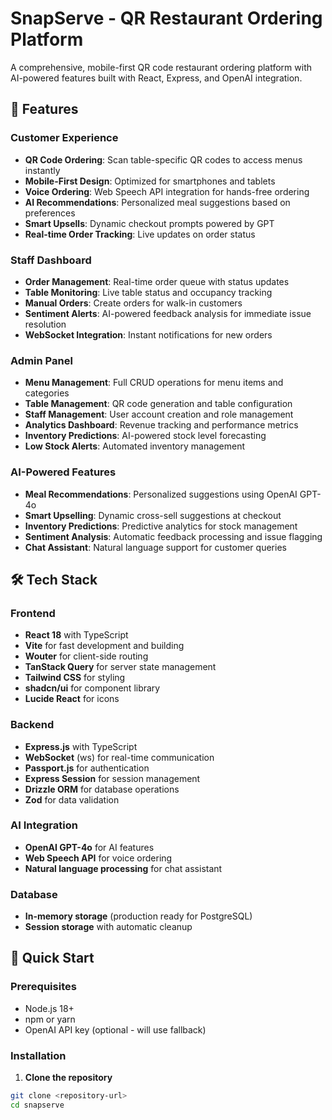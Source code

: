 # SnapServe - QR Restaurant Ordering Platform

A comprehensive, mobile-first QR code restaurant ordering platform with AI-powered features built with React, Express, and OpenAI integration.

## 🚀 Features

### Customer Experience
- **QR Code Ordering**: Scan table-specific QR codes to access menus instantly
- **Mobile-First Design**: Optimized for smartphones and tablets
- **Voice Ordering**: Web Speech API integration for hands-free ordering
- **AI Recommendations**: Personalized meal suggestions based on preferences
- **Smart Upsells**: Dynamic checkout prompts powered by GPT
- **Real-time Order Tracking**: Live updates on order status

### Staff Dashboard
- **Order Management**: Real-time order queue with status updates
- **Table Monitoring**: Live table status and occupancy tracking
- **Manual Orders**: Create orders for walk-in customers
- **Sentiment Alerts**: AI-powered feedback analysis for immediate issue resolution
- **WebSocket Integration**: Instant notifications for new orders

### Admin Panel
- **Menu Management**: Full CRUD operations for menu items and categories
- **Table Management**: QR code generation and table configuration
- **Staff Management**: User account creation and role management
- **Analytics Dashboard**: Revenue tracking and performance metrics
- **Inventory Predictions**: AI-powered stock level forecasting
- **Low Stock Alerts**: Automated inventory management

### AI-Powered Features
- **Meal Recommendations**: Personalized suggestions using OpenAI GPT-4o
- **Smart Upselling**: Dynamic cross-sell suggestions at checkout
- **Inventory Predictions**: Predictive analytics for stock management
- **Sentiment Analysis**: Automatic feedback processing and issue flagging
- **Chat Assistant**: Natural language support for customer queries

## 🛠 Tech Stack

### Frontend
- **React 18** with TypeScript
- **Vite** for fast development and building
- **Wouter** for client-side routing
- **TanStack Query** for server state management
- **Tailwind CSS** for styling
- **shadcn/ui** for component library
- **Lucide React** for icons

### Backend
- **Express.js** with TypeScript
- **WebSocket** (ws) for real-time communication
- **Passport.js** for authentication
- **Express Session** for session management
- **Drizzle ORM** for database operations
- **Zod** for data validation

### AI Integration
- **OpenAI GPT-4o** for AI features
- **Web Speech API** for voice ordering
- **Natural language processing** for chat assistant

### Database
- **In-memory storage** (production ready for PostgreSQL)
- **Session storage** with automatic cleanup

## 🚀 Quick Start

### Prerequisites
- Node.js 18+ 
- npm or yarn
- OpenAI API key (optional - will use fallback)

### Installation

1. **Clone the repository**
```bash
git clone <repository-url>
cd snapserve
